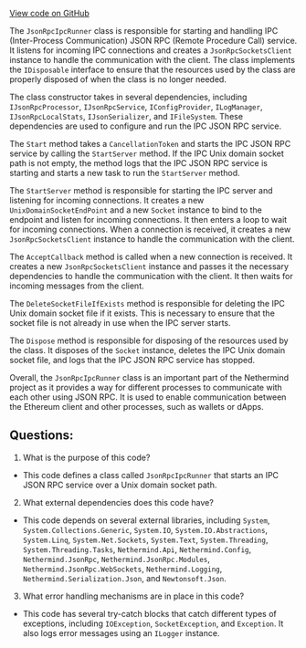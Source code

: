 [View code on GitHub](https://github.com/nethermindeth/nethermind/Nethermind.Runner/JsonRpc/JsonRpcIpcRunner.cs)

The `JsonRpcIpcRunner` class is responsible for starting and handling IPC (Inter-Process Communication) JSON RPC (Remote Procedure Call) service. It listens for incoming IPC connections and creates a `JsonRpcSocketsClient` instance to handle the communication with the client. The class implements the `IDisposable` interface to ensure that the resources used by the class are properly disposed of when the class is no longer needed.

The class constructor takes in several dependencies, including `IJsonRpcProcessor`, `IJsonRpcService`, `IConfigProvider`, `ILogManager`, `IJsonRpcLocalStats`, `IJsonSerializer`, and `IFileSystem`. These dependencies are used to configure and run the IPC JSON RPC service.

The `Start` method takes a `CancellationToken` and starts the IPC JSON RPC service by calling the `StartServer` method. If the IPC Unix domain socket path is not empty, the method logs that the IPC JSON RPC service is starting and starts a new task to run the `StartServer` method.

The `StartServer` method is responsible for starting the IPC server and listening for incoming connections. It creates a new `UnixDomainSocketEndPoint` and a new `Socket` instance to bind to the endpoint and listen for incoming connections. It then enters a loop to wait for incoming connections. When a connection is received, it creates a new `JsonRpcSocketsClient` instance to handle the communication with the client.

The `AcceptCallback` method is called when a new connection is received. It creates a new `JsonRpcSocketsClient` instance and passes it the necessary dependencies to handle the communication with the client. It then waits for incoming messages from the client.

The `DeleteSocketFileIfExists` method is responsible for deleting the IPC Unix domain socket file if it exists. This is necessary to ensure that the socket file is not already in use when the IPC server starts.

The `Dispose` method is responsible for disposing of the resources used by the class. It disposes of the `Socket` instance, deletes the IPC Unix domain socket file, and logs that the IPC JSON RPC service has stopped.

Overall, the `JsonRpcIpcRunner` class is an important part of the Nethermind project as it provides a way for different processes to communicate with each other using JSON RPC. It is used to enable communication between the Ethereum client and other processes, such as wallets or dApps.
## Questions: 
 1. What is the purpose of this code?
- This code defines a class called `JsonRpcIpcRunner` that starts an IPC JSON RPC service over a Unix domain socket path.

2. What external dependencies does this code have?
- This code depends on several external libraries, including `System`, `System.Collections.Generic`, `System.IO`, `System.IO.Abstractions`, `System.Linq`, `System.Net.Sockets`, `System.Text`, `System.Threading`, `System.Threading.Tasks`, `Nethermind.Api`, `Nethermind.Config`, `Nethermind.JsonRpc`, `Nethermind.JsonRpc.Modules`, `Nethermind.JsonRpc.WebSockets`, `Nethermind.Logging`, `Nethermind.Serialization.Json`, and `Newtonsoft.Json`.

3. What error handling mechanisms are in place in this code?
- This code has several try-catch blocks that catch different types of exceptions, including `IOException`, `SocketException`, and `Exception`. It also logs error messages using an `ILogger` instance.